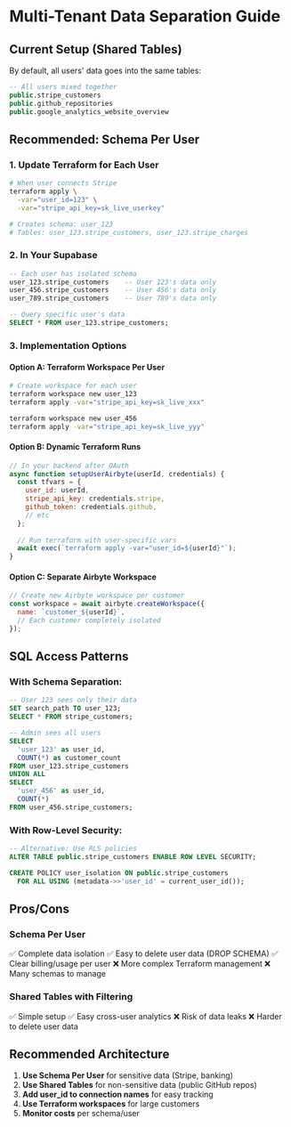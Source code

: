 # Multi-Tenant Data Separation Guide

## Current Setup (Shared Tables)

By default, all users' data goes into the same tables:

```sql
-- All users mixed together
public.stripe_customers
public.github_repositories
public.google_analytics_website_overview
```

## Recommended: Schema Per User

### 1. Update Terraform for Each User

```bash
# When user connects Stripe
terraform apply \
  -var="user_id=123" \
  -var="stripe_api_key=sk_live_userkey"

# Creates schema: user_123
# Tables: user_123.stripe_customers, user_123.stripe_charges
```

### 2. In Your Supabase

```sql
-- Each user has isolated schema
user_123.stripe_customers    -- User 123's data only
user_456.stripe_customers    -- User 456's data only
user_789.stripe_customers    -- User 789's data only

-- Query specific user's data
SELECT * FROM user_123.stripe_customers;
```

### 3. Implementation Options

#### Option A: Terraform Workspace Per User
```bash
# Create workspace for each user
terraform workspace new user_123
terraform apply -var="stripe_api_key=sk_live_xxx"

terraform workspace new user_456  
terraform apply -var="stripe_api_key=sk_live_yyy"
```

#### Option B: Dynamic Terraform Runs
```javascript
// In your backend after OAuth
async function setupUserAirbyte(userId, credentials) {
  const tfvars = {
    user_id: userId,
    stripe_api_key: credentials.stripe,
    github_token: credentials.github,
    // etc
  };
  
  // Run terraform with user-specific vars
  await exec(`terraform apply -var="user_id=${userId}"`);
}
```

#### Option C: Separate Airbyte Workspace
```javascript
// Create new Airbyte workspace per customer
const workspace = await airbyte.createWorkspace({
  name: `customer_${userId}`,
  // Each customer completely isolated
});
```

## SQL Access Patterns

### With Schema Separation:
```sql
-- User 123 sees only their data
SET search_path TO user_123;
SELECT * FROM stripe_customers;

-- Admin sees all users
SELECT 
  'user_123' as user_id,
  COUNT(*) as customer_count
FROM user_123.stripe_customers
UNION ALL
SELECT 
  'user_456' as user_id,
  COUNT(*) 
FROM user_456.stripe_customers;
```

### With Row-Level Security:
```sql
-- Alternative: Use RLS policies
ALTER TABLE public.stripe_customers ENABLE ROW LEVEL SECURITY;

CREATE POLICY user_isolation ON public.stripe_customers
  FOR ALL USING (metadata->>'user_id' = current_user_id());
```

## Pros/Cons

### Schema Per User
✅ Complete data isolation
✅ Easy to delete user data (DROP SCHEMA)
✅ Clear billing/usage per user
❌ More complex Terraform management
❌ Many schemas to manage

### Shared Tables with Filtering
✅ Simple setup
✅ Easy cross-user analytics
❌ Risk of data leaks
❌ Harder to delete user data

## Recommended Architecture

1. **Use Schema Per User** for sensitive data (Stripe, banking)
2. **Use Shared Tables** for non-sensitive data (public GitHub repos)
3. **Add user_id to connection names** for easy tracking
4. **Use Terraform workspaces** for large customers
5. **Monitor costs** per schema/user